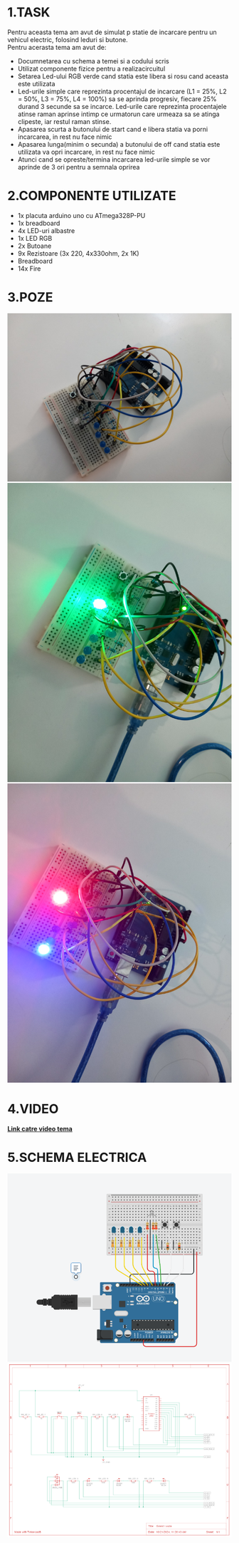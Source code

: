  # 1.TASK
  Pentru aceasta tema am avut de simulat p statie de incarcare pentru un vehicul electric, folosind leduri si butone.<br />
  Pentru acerasta tema am avut de:<br />
  * Documnetarea cu schema a temei si a codului scris
  * Utilizat componente fizice pentru a realizacircuitul
  * Setarea Led-ului RGB verde cand statia este libera si rosu cand aceasta este utilizata
  * Led-urile simple care reprezinta procentajul de incarcare (L1 = 25%, L2 = 50%, L3 = 75%, L4 = 100%) sa se aprinda progresiv, fiecare 25% durand 3 secunde sa se incarce. Led-urile care reprezinta procentajele atinse raman aprinse intimp ce urmatorun care urmeaza sa se atinga clipeste, iar restul raman stinse.
  * Apasarea scurta a butonului de start cand e libera statia va porni incarcarea, in rest nu face nimic
  * Apasarea lunga(minim o secunda) a butonului de off cand statia este utilizata va opri incarcare, in rest nu face nimic
  * Atunci cand se opreste/termina incarcarea led-urile simple se vor aprinde de 3 ori pentru a semnala oprirea
  # 2.COMPONENTE UTILIZATE
  * 1x placuta arduino uno cu ATmega328P-PU
  * 1x breadboard
  * 4x LED-uri albastre
  * 1x LED RGB 
  * 2x Butoane 
  * 9x Rezistoare (3x 220, 4x330ohm, 2x 1K)
  * Breadboard
  * 14x Fire
  # 3.POZE
  ![plot](./media/20241021_111825.jpg)
  ![plot](./media/20241021_111759.jpg)
  ![plot](./media/20241021_111751.jpg)
  # 4.VIDEO
  **[Link catre video tema](https://youtu.be/zDlavsIdSk8)**
  # 5.SCHEMA ELECTRICA
  ![plot](./media/T1.3.PNG)
  ![plot](./media/T1.4.PNG)
